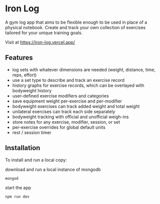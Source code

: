 <h1> Iron Log </h1>

A gym log app that aims to be flexible enough to be used in place of a physical notebook. Create and track your own collection of exercises tailored for your unique training goals.

Visit at https://iron-log.vercel.app/

## Features

- log sets with whatever dimensions are needed (weight, distance, time, reps, effort)
- use a set type to describe and track an exercise record
- history graphs for exercise records, which can be overlayed with bodyweight history
- user-defined exercise modifiers and categories
- save equipment weight per-exercise and per-modifier
- bodyweight exercises can track added weight and total weight
- unilateral exercises can track each side separately
- bodyweight tracking with official and unofficial weigh-ins
- store notes for any exercise, modifier, session, or set
- per-exercise overrides for global default units
- rest / session timer

## Installation

To install and run a local copy:

download and run a local instance of mongodb

```
mongod
```

start the app

```
npm run dev
```
